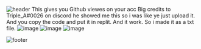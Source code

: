 ![header](https://user-images.githubusercontent.com/117574274/200381283-1a09bdb0-f2a2-405b-a0ce-2df9640e31e4.png)
This gives you Github viewes on your acc
Big credits to Triple_A#0026 on discord he showed me this so i was like ye just upload it.
And you copy the code and put it in replit. And it work.
So i made it as a txt file.
![image](https://user-images.githubusercontent.com/117574274/200382459-08d1b09b-024e-41e4-bece-a51bfcd56a90.png)
![image](https://user-images.githubusercontent.com/117574274/200382523-5e21fccb-0e78-465e-b8ee-380f09e0d9ad.png)
![image](https://user-images.githubusercontent.com/117574274/200382590-fcb2e01b-0a23-4d53-bb14-40fcdd7356ca.png)

![footer](https://user-images.githubusercontent.com/117574274/200381536-be73e154-fc17-4b45-9f3b-9593e91d100f.png)
